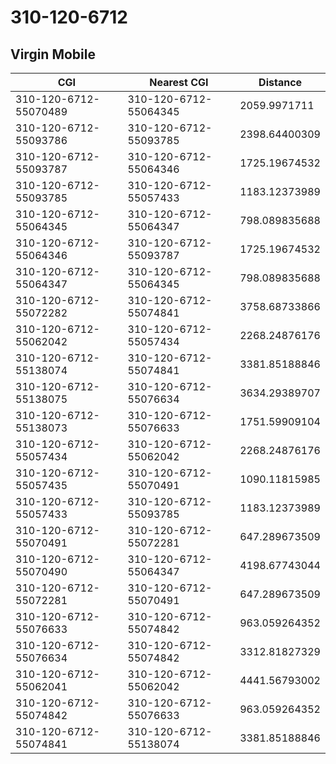 # 310-120-6712
## Virgin Mobile


| CGI | Nearest CGI | Distance |
|-----|-------------|----------|
| 310-120-6712-55070489 | 310-120-6712-55064345 | 2059.9971711 |
| 310-120-6712-55093786 | 310-120-6712-55093785 | 2398.64400309 |
| 310-120-6712-55093787 | 310-120-6712-55064346 | 1725.19674532 |
| 310-120-6712-55093785 | 310-120-6712-55057433 | 1183.12373989 |
| 310-120-6712-55064345 | 310-120-6712-55064347 | 798.089835688 |
| 310-120-6712-55064346 | 310-120-6712-55093787 | 1725.19674532 |
| 310-120-6712-55064347 | 310-120-6712-55064345 | 798.089835688 |
| 310-120-6712-55072282 | 310-120-6712-55074841 | 3758.68733866 |
| 310-120-6712-55062042 | 310-120-6712-55057434 | 2268.24876176 |
| 310-120-6712-55138074 | 310-120-6712-55074841 | 3381.85188846 |
| 310-120-6712-55138075 | 310-120-6712-55076634 | 3634.29389707 |
| 310-120-6712-55138073 | 310-120-6712-55076633 | 1751.59909104 |
| 310-120-6712-55057434 | 310-120-6712-55062042 | 2268.24876176 |
| 310-120-6712-55057435 | 310-120-6712-55070491 | 1090.11815985 |
| 310-120-6712-55057433 | 310-120-6712-55093785 | 1183.12373989 |
| 310-120-6712-55070491 | 310-120-6712-55072281 | 647.289673509 |
| 310-120-6712-55070490 | 310-120-6712-55064347 | 4198.67743044 |
| 310-120-6712-55072281 | 310-120-6712-55070491 | 647.289673509 |
| 310-120-6712-55076633 | 310-120-6712-55074842 | 963.059264352 |
| 310-120-6712-55076634 | 310-120-6712-55074842 | 3312.81827329 |
| 310-120-6712-55062041 | 310-120-6712-55062042 | 4441.56793002 |
| 310-120-6712-55074842 | 310-120-6712-55076633 | 963.059264352 |
| 310-120-6712-55074841 | 310-120-6712-55138074 | 3381.85188846 |
